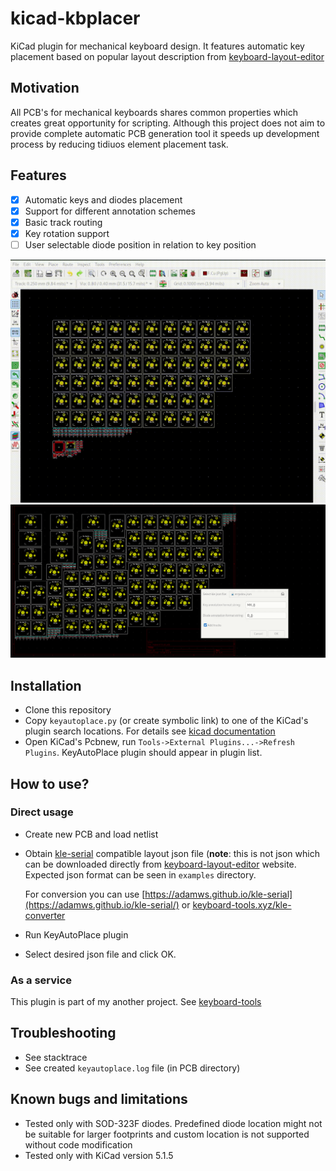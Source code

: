 # kicad-kbplacer

KiCad plugin for mechanical keyboard design. It features automatic key placement
based on popular layout description from [keyboard-layout-editor](http://www.keyboard-layout-editor.com/)

## Motivation

All PCB's for mechanical keyboards shares common properties which creates great
opportunity for scripting. Although this project does not aim to provide
complete automatic PCB generation tool it speeds up development process
by reducing tidiuos element placement task.

## Features

- [x] Automatic keys and diodes placement
- [x] Support for different annotation schemes
- [x] Basic track routing
- [x] Key rotation support
- [ ] User selectable diode position in relation to key position

![demo](demo.gif)
![ergodox-demo](ergodox-demo.gif)

## Installation

- Clone this repository
- Copy `keyautoplace.py` (or create symbolic link) to one of the KiCad's plugin
  search locations. For details see [kicad documentation](https://docs.kicad-pcb.org/doxygen/md_Documentation_development_pcbnew-plugins.html)
- Open KiCad's Pcbnew, run `Tools->External Plugins...->Refresh Plugins`.
  KeyAutoPlace plugin should appear in plugin list.

## How to use?

### Direct usage

- Create new PCB and load netlist
- Obtain [kle-serial](https://github.com/ijprest/kle-serial) compatible layout
  json file (**note**: this is not json which can be downloaded directly from [keyboard-layout-editor](http://www.keyboard-layout-editor.com/)
  website. Expected json format can be seen in `examples` directory.

  For conversion you can use [https://adamws.github.io/kle-serial](https://adamws.github.io/kle-serial/)
  or [keyboard-tools.xyz/kle-converter](http://keyboard-tools.xyz/kle-converter)
- Run KeyAutoPlace plugin
- Select desired json file and click OK.

### As a service

This plugin is part of my another project. See [keyboard-tools](https://github.com/adamws/keyboard-tools)

## Troubleshooting

- See stacktrace
- See created `keyautoplace.log` file (in PCB directory)

## Known bugs and limitations

- Tested only with SOD-323F diodes. Predefined diode location might not be
  suitable for larger footprints and custom location is not supported without
  code modification
- Tested only with KiCad version 5.1.5

